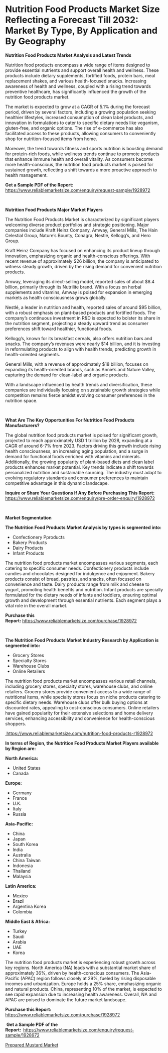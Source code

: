 <p><h1>Nutrition Food Products Market Size Reflecting a Forecast Till 2032: Market By Type, By Application and By Geography</h1></p><p><strong>Nutrition Food Products Market Analysis and Latest Trends</strong></p>
<p><p>Nutrition food products encompass a wide range of items designed to provide essential nutrients and support overall health and wellness. These products include dietary supplements, fortified foods, protein bars, meal replacement shakes, and various health-focused snacks. Increasing awareness of health and wellness, coupled with a rising trend towards preventive healthcare, has significantly influenced the growth of the nutrition food products market.</p><p>The market is expected to grow at a CAGR of 5.1% during the forecast period, driven by several factors, including a growing population seeking healthier lifestyles, increased consumption of clean label products, and innovation in formulations to cater to specific dietary needs like veganism, gluten-free, and organic options. The rise of e-commerce has also facilitated access to these products, allowing consumers to conveniently shop for nutrition-focused items from home.</p><p>Moreover, the trend towards fitness and sports nutrition is boosting demand for protein-rich foods, while wellness trends continue to promote products that enhance immune health and overall vitality. As consumers become more health-conscious, the nutrition food products market is poised for sustained growth, reflecting a shift towards a more proactive approach to health management.</p></p>
<p><strong>Get a Sample PDF of the Report:&nbsp;</strong> <a href="https://www.reliablemarketsize.com/enquiry/request-sample/1928972?utm_campaign=1911&utm_medium=2&utm_source=Github&utm_content=ia&utm_term=16012025&utm_id=nutrition-food-products">https://www.reliablemarketsize.com/enquiry/request-sample/1928972</a></p>
<p>&nbsp;</p>
<p><strong>Nutrition Food Products Major Market Players</strong></p>
<p><p>The Nutrition Food Products Market is characterized by significant players welcoming diverse product portfolios and strategic positioning. Major companies include Kraft Heinz Company, Amway, General Mills, The Hain Celestial Group, Nature’s Bounty, Conagra, Nestlé, Kellogg’s, and Hero Group.</p><p>Kraft Heinz Company has focused on enhancing its product lineup through innovation, emphasizing organic and health-conscious offerings. With recent revenue of approximately $26 billion, the company is anticipated to witness steady growth, driven by the rising demand for convenient nutrition products.</p><p>Amway, leveraging its direct-selling model, reported sales of about $8.4 billion, primarily through its Nutrilite brand. With a focus on herbal supplements and vitamins, Amway is poised for expansion in emerging markets as health consciousness grows globally.</p><p>Nestlé, a leader in nutrition and health, reported sales of around $95 billion, with a robust emphasis on plant-based products and fortified foods. The company’s continuous investment in R&D is expected to bolster its share in the nutrition segment, projecting a steady upward trend as consumer preferences shift toward healthier, functional foods.</p><p>Kellogg’s, known for its breakfast cereals, also offers nutrition bars and snacks. The company’s revenues were nearly $14 billion, and it is investing in reformulating products to align with health trends, predicting growth in health-oriented segments.</p><p>General Mills, with a revenue of approximately $18 billion, focuses on expanding its health-oriented brands, such as Annie’s and Nature Valley, capturing the demand for clean-label and organic products.</p><p>With a landscape influenced by health trends and diversification, these companies are individually focusing on sustainable growth strategies while competition remains fierce amidst evolving consumer preferences in the nutrition space.</p></p>
<p>&nbsp;</p>
<p><strong>What Are The Key Opportunities For Nutrition Food Products Manufacturers?</strong></p>
<p><p>The global nutrition food products market is poised for significant growth, projected to reach approximately USD 1 trillion by 2028, expanding at a CAGR of around 6-7% from 2023. Factors driving this growth include rising health consciousness, an increasing aging population, and a surge in demand for functional foods enriched with vitamins and minerals. Additionally, the growing popularity of plant-based diets and clean label products enhances market potential. Key trends indicate a shift towards personalized nutrition and sustainable sourcing. The industry must adapt to evolving regulatory standards and consumer preferences to maintain competitive advantage in this dynamic landscape.</p></p>
<p><strong>Inquire or Share Your Questions If Any Before Purchasing This Report:</strong> <a href="https://www.reliablemarketsize.com/enquiry/pre-order-enquiry/1928972?utm_campaign=1911&utm_medium=2&utm_source=Github&utm_content=ia&utm_term=16012025&utm_id=nutrition-food-products">https://www.reliablemarketsize.com/enquiry/pre-order-enquiry/1928972</a></p>
<p>&nbsp;</p>
<p><strong>Market Segmentation</strong></p>
<p><strong>The Nutrition Food Products Market Analysis by types is segmented into:</strong></p>
<p><ul><li>Confectionery Pproducts</li><li>Bakery Products</li><li>Dairy Products</li><li>Infant Products</li></ul></p>
<p><p>The nutrition food products market encompasses various segments, each catering to specific consumer needs. Confectionery products include candies and chocolates designed for indulgence and enjoyment. Bakery products consist of bread, pastries, and snacks, often focused on convenience and taste. Dairy products range from milk and cheese to yogurt, promoting health benefits and nutrition. Infant products are specially formulated for the dietary needs of infants and toddlers, ensuring optimal growth and development through essential nutrients. Each segment plays a vital role in the overall market.</p></p>
<p><strong>Purchase this Report:&nbsp;</strong><a href="https://www.reliablemarketsize.com/purchase/1928972?utm_campaign=1911&utm_medium=2&utm_source=Github&utm_content=ia&utm_term=16012025&utm_id=nutrition-food-products">https://www.reliablemarketsize.com/purchase/1928972</a></p>
<p>&nbsp;</p>
<p><strong>The Nutrition Food Products Market Industry Research by Application is segmented into:</strong></p>
<p><ul><li>Grocery Stores</li><li>Specialty Stores</li><li>Warehouse Clubs</li><li>Online Retailers</li></ul></p>
<p><p>The nutrition food products market encompasses various retail channels, including grocery stores, specialty stores, warehouse clubs, and online retailers. Grocery stores provide convenient access to a wide range of nutritional items, while specialty stores focus on niche products catering to specific dietary needs. Warehouse clubs offer bulk buying options at discounted rates, appealing to cost-conscious consumers. Online retailers have gained popularity for their extensive selections and home delivery services, enhancing accessibility and convenience for health-conscious shoppers.</p></p>
<p><a href="https://www.reliablemarketsize.com/nutrition-food-products-r1928972?utm_campaign=1911&utm_medium=2&utm_source=Github&utm_content=ia&utm_term=16012025&utm_id=nutrition-food-products">&nbsp;https://www.reliablemarketsize.com/nutrition-food-products-r1928972</a></p>
<p><strong>In terms of Region, the Nutrition Food Products Market Players available by Region are:</strong></p>
<p>
    <p> <strong> North America: </strong>
        <ul>
            <li>United States</li>
            <li>Canada</li>
        </ul>
        </p> 
    <p> <strong> Europe: </strong>
        <ul>
            <li>Germany</li>
            <li>France</li>
            <li>U.K.</li>
            <li>Italy</li>
            <li>Russia</li>
        </ul>
        </p> 
    <p> <strong> Asia-Pacific: </strong>
        <ul>
            <li>China</li>
            <li>Japan</li>
            <li>South Korea</li>
            <li>India</li>
            <li>Australia</li>
            <li>China Taiwan</li>
            <li>Indonesia</li>
            <li>Thailand</li>
            <li>Malaysia</li>
        </ul>
        </p> 
    <p> <strong> Latin America: </strong>
        <ul>
            <li>Mexico</li>
            <li>Brazil</li>
            <li>Argentina Korea</li>
            <li>Colombia</li>
        </ul>
        </p> 
    <p> <strong> Middle East & Africa: </strong>
        <ul>
            <li>Turkey</li>
            <li>Saudi</li>
            <li>Arabia</li>
            <li>UAE</li>
            <li>Korea</li>
        </ul>
    </p>
    </p>
<p><p>The nutrition food products market is experiencing robust growth across key regions. North America (NA) leads with a substantial market share of approximately 36%, driven by health-conscious consumers. The Asia-Pacific (APAC) region follows closely at 29%, fueled by rising disposable incomes and urbanization. Europe holds a 25% share, emphasizing organic and natural products. China, representing 10% of the market, is expected to see rapid expansion due to increasing health awareness. Overall, NA and APAC are poised to dominate the future market landscape.</p></p>
<p><strong>Purchase this Report: </strong><a href="https://www.reliablemarketsize.com/purchase/1928972?utm_campaign=1911&utm_medium=2&utm_source=Github&utm_content=ia&utm_term=16012025&utm_id=nutrition-food-products">https://www.reliablemarketsize.com/purchase/1928972</a></p>
<p>&nbsp;<strong>Get a Sample PDF of the Report:&nbsp;&nbsp;</strong><a href="https://www.reliablemarketsize.com/enquiry/request-sample/1928972?utm_campaign=1911&utm_medium=2&utm_source=Github&utm_content=ia&utm_term=16012025&utm_id=nutrition-food-products">https://www.reliablemarketsize.com/enquiry/request-sample/1928972</a></p>
<p><strong></strong></p>
<p><p><a href="https://github.com/gulaimolin/Market-Research-Report-List-7/blob/main/prepared-mustard-market.md?utm_campaign=1911&utm_medium=2&utm_source=Github&utm_content=ia&utm_term=16012025&utm_id=nutrition-food-products">Prepared Mustard Market</a></p></p>